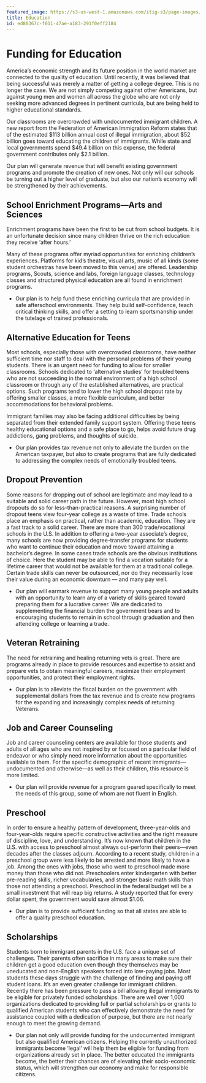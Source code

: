 ```yaml
---
featured_image: https://s3-us-west-1.amazonaws.com/itig-s3/page-images/pen_colorized.png
title: Education
id: ed80367c-f011-47ae-a183-291f0eff2184
---
```

Funding for Education
==

America’s economic strength and its future position in the world market are connected to the quality of education. Until recently, it was believed that being successful was merely a matter of getting a college degree. This is no longer the case. We are not simply competing against other Americans, but against young men and women all across the globe who are not only seeking more advanced degrees in pertinent curricula, but are being held to higher educational standards.

Our classrooms are overcrowded with undocumented immigrant children. A new report from the Federation of American Immigration Reform states that of the estimated $113 billion annual cost of illegal immigration, about $52 billion goes toward educating the children of immigrants. While state and local governments spend $49.4 billion on this expense, the federal government contributes only $2.1 billion.

Our plan will generate revenue that will benefit existing government programs and promote the creation of new ones. Not only will our schools be turning out a higher level of graduate, but also our nation’s economy will be 
strengthened by their achievements.

School Enrichment Programs—Arts and Sciences
-
Enrichment programs have been the first to be cut from school budgets.  It is an unfortunate decision since many children thrive on the rich education they receive ‘after hours.’

Many of these programs offer myriad opportunities for enriching children’s experiences. Platforms for kid’s theatre, visual arts, music of all kinds (some student orchestras have been moved to this venue) are offered. Leadership programs, Scouts, science and labs, foreign language classes, technology classes and structured physical education are all found in enrichment programs.

* Our plan is to help fund these enriching curricula that are provided in safe afterschool environments. They help build self-confidence, teach critical thinking skills, and offer a setting to learn sportsmanship under the tutelage of trained professionals.

Alternative Education for Teens
-
Most schools, especially those with overcrowded classrooms, have neither sufficient time nor staff to deal with the personal problems of their young students. There is an urgent need for funding to allow for smaller classrooms. Schools dedicated to ‘alternative studies’ for troubled teens who are not succeeding in the normal environment of a high school classroom or through any of the established alternatives, are practical options. Such programs tend to lower the high school dropout rate by offering smaller classes, a more flexible curriculum, and better accommodations for behavioral problems.

Immigrant families may also be facing additional difficulties by being separated from their extended family support system. Offering these teens healthy educational options and a safe place to go, helps avoid future drug addictions, gang problems, and thoughts of suicide.

* Our plan provides tax revenue not only to alleviate the burden on the American taxpayer, but also to create programs that are fully dedicated to addressing the complex needs of emotionally troubled teens.


Dropout Prevention
-
Some reasons for dropping out of school are legitimate and may lead to a suitable and solid career path in the future. However, most high school dropouts do so for less-than-practical reasons. A surprising number of dropout teens view four-year college as a waste of time. Trade schools place an emphasis on practical, rather than academic, education. They are a fast track to a solid career. There are more than 300 trade/vocational schools in the U.S. In addition to offering a two-year associate’s degree, many schools are now providing degree-transfer programs for students who want to continue their education and move toward attaining a bachelor’s degree. In some cases trade schools are the obvious institutions of choice. Here the student may be able to find a vocation suitable for a lifetime career that would not be available for them at a traditional college. Certain trade skills can never be outsourced, nor do they necessarily lose their value during an economic downturn — and many pay well.

* Our plan will earmark revenue to support many young people and adults with an opportunity to learn any of a variety of skills geared toward preparing them for a lucrative career. We are dedicated to supplementing the financial burden the government bears and to encouraging students to remain in school through graduation and then attending college or learning a trade.

Veteran Retraining
-
The need for retraining and healing returning vets is great. There are programs already in place to provide resources and expertise to assist and prepare vets to obtain meaningful careers, maximize their employment opportunities, and protect their employment rights.

* Our plan is to alleviate the fiscal burden on the government with supplemental dollars from the tax revenue and to create new programs for the expanding and increasingly complex needs of returning Veterans.

Job and Career Counseling
-
Job and career counseling centers are available for those students and adults of all ages who are not inspired by or focused on a particular field of endeavor or who simply need more information about the opportunities available to them. For the specific demographic of recent immigrants—undocumented and otherwise—as well as their children, this resource is more limited.

* Our plan will provide revenue for a program geared specifically to meet the needs of this group, some of whom are not fluent in English.

Preschool
-
In order to ensure a healthy pattern of development, three-year-olds and four-year-olds require specific constructive activities and the right measure of discipline, love, and understanding. It’s now known that children in the U.S. with access to preschool almost always out-perform their peers—even decades after the classes adjourn. According to a recent study, children in a preschool group were less likely to be arrested and more likely to have a job. Among the ones with jobs, those who went to preschool made more money than those who did not. Preschoolers enter kindergarten with better pre-reading skills, richer vocabularies, and stronger basic math skills than those not attending a preschool. Preschool in the federal budget will be a small investment that will reap big returns. A study reported that for every dollar spent, the government would save almost $1.06.

* Our plan is to provide sufficient funding so that all states are able to offer a quality preschool education.

Scholarships
-
Students born to immigrant parents in the U.S. face a unique set of challenges. Their parents often sacrifice in many areas to make sure their children get a good education even though they themselves may be uneducated and non-English speakers forced into low-paying jobs. Most students these days struggle with the challenge of finding and paying off student loans. It’s an even greater challenge for immigrant children. Recently there has been pressure to pass a bill allowing illegal immigrants to be eligible for privately funded scholarships. There are well over 1,000 organizations dedicated to providing full or partial scholarships or grants to qualified American students who can effectively demonstrate the need for assistance coupled with a dedication of purpose, but there are not nearly enough to meet the growing demand.

* Our plan not only will provide funding for the undocumented immigrant but also qualified American citizens. Helping the currently unauthorized immigrants become ‘legal’ will help them be eligible for funding from organizations already set in place. The better educated the immigrants become, the better their chances are of elevating their socio-economic status, which will strengthen our economy and make for responsible citizens.